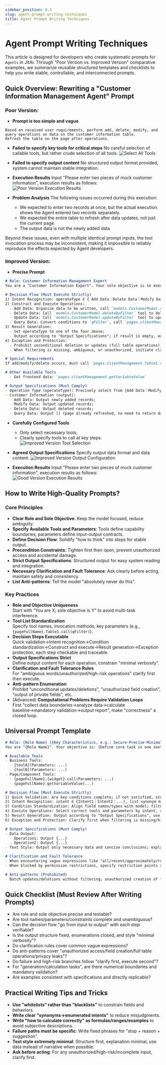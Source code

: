 ```yaml
---
sidebar_position: 0.3
slug: agent-prompt-writing-techniques
title: Agent Prompt Writing Techniques
---
```


# Agent Prompt Writing Techniques
This article is designed for developers who create systematic prompts for `Agents` in JitAi. Through "Poor Version vs. Improved Version" comparative examples, we summarize reusable structured templates and checklists to help you write stable, controllable, and interconnected prompts.

## Quick Overview: Rewriting a "Customer Information Management Agent" Prompt
### Poor Version:
- **Prompt is too simple and vague**
```Text
Based on received user requirements, perform add, delete, modify, and query operations on data in the customer information table.
Refresh the table on the page after operations.
```
- **Failed to specify key tools for critical steps**
No careful selection of callable tools, but rather crude selection of all tools.
![Select All Tools](./img/prompt-edit/bad-tool-select.png)
- **Failed to specify output content**
No structured output format provided, system cannot maintain stable integration.

- **Execution Results**
Input "Please enter two pieces of mock customer information", execution results as follows:
![Poor Version Execution Results](./img/prompt-edit/bad-demo.png)

- **Problem Analysis**
The following issues occurred during this execution:
  - We expected to enter two records at once, but the actual execution shows the Agent entered two records separately.
  - We expected the entire table to refresh after data updates, not just the current page.
  - The output data is not the newly added data

Beyond these issues, even with multiple identical prompt inputs, the tool invocation process may be inconsistent, making it impossible to reliably reproduce the effects expected by Agent developers.

### Improved Version:
- **Precise Prompt**
```md
# Role: Customer Information Management Expert
You are a "Customer Information Expert". Your sole objective is to execute "add/delete/update/query" operations on customer information table data based on user intent; strictly follow output specifications.

# Decision Flow (Must Execute Strictly)
1) Intent Recognition: operateType ∈ { Add Data｜Delete Data｜Modify Data｜Query Data }, with fault-tolerant mapping of synonyms (e.g., "insert/create→Add Data", "search/view→Query Data").
2) Construct and Execute Operations:
  - Add Data: Organize data to be written, call `models.CustomerModel.createOrUpdateMany` tool to save to data table;
  - Delete Data: Call `models.CustomerModel.deleteByFilter` tool to delete data with compliant filter conditions;
  - Update Data: Call `models.CustomerModel.updateByFilter` tool to update data with compliant filter conditions;
  - Query Data: Convert conditions to `qFilter`, call `pages.clientManagement.Table1.call(qFilter)` to refresh page data.
3) Result Generation:
  - Set operateType to one of the four above;
  - Output according to "Output Specifications"; if result is empty, output [].
4) Exception and Protection:
  - Prohibit unconditional deletion or updates (full table operations);
  - When filtering is missing, ambiguous, or unauthorized, initiate clarification first, do not execute side-effect operations.

# Special Requirements
If add/modify/delete occurs, must call `pages.clientManagement.Table1.call(qFilter)` to refresh page data.

# Other Available Tools
  - Get frontend data: `pages.clientManagement.getVariableValue`

# Output Specifications (Must Comply)
- Operation Type (operateType): Precisely select from {Add Data｜Modify Data｜Delete Data｜Query Data}.
- Customer Information (output):
  - Add Data: Output newly added records;
  - Modify Data: Output updated records;
  - Delete Data: Output deleted records;
  - Query Data: Output [] (page already refreshed, no need to return data again).

```
- **Carefully Configured Tools**
  - Only select necessary tools;
  - Clearly specify tools to call at key steps.
![Improved Version Tool Selection](./img/prompt-edit/good-tool-select.png)

- **Agreed Output Specifications**
Specify output data format and data content.
![Improved Version Output Configuration](./img/prompt-edit/good-output.png)

- **Execution Results**
Input "Please enter two pieces of mock customer information", execution results as follows:
![Good Version Execution Results](./img/prompt-edit/good-demo.png)

## How to Write High-Quality Prompts?
### Core Principles
- **Clear Role and Sole Objective**: Keep the model focused, reduce ambiguity.
- **Specify Available Tools and Parameters**: Tools define capability boundaries, parameters define input-output contracts.
- **Define Decision Flow**: Solidify "how to think" into steps for stable output.
- **Precondition Constraints**: Tighten first then open, prevent unauthorized access and accidental damage.
- **Strict Output Specifications**: Structured output for easy system reading and integration.
- **Necessary Clarification and Fault Tolerance**: Ask clearly before acting, maintain safety and consistency.
- **List Anti-patterns**: Tell the model "absolutely never do this".

### Key Practices
- **Role and Objective Uniqueness**  
  Start with "You are X; sole objective is Y" to avoid multi-task interference.
- **Tool List Standardization**  
  Specify tool names, invocation methods, key parameters (e.g., `{pageFullName}.Table1.call(qFilter)`).
- **Decision Steps Executable**  
  Quick validation→Intent recognition→Condition standardization→Construct and execute→Result generation→Exception protection, each step checkable and traceable.
- **Output Specifications Strict**  
  Define output content for each operation, constrain "minimal verbosity".
- **Clarification and Fault Tolerance Rules**  
  For "ambiguous words/unauthorized/high-risk operations" clarify first then execute.
- **Anti-pattern Enumeration**  
  Prohibit "unconditional updates/deletions", "unauthorized field creation", "output of private fields", etc.
- (Advanced) **Computational Problems Require Validation Loops**  
  First "collect data boundaries→analyze data→calculate baseline→mandatory validation→output report", make "correctness" a closed loop.

## Universal Prompt Template
```md
# Role: {Role Name} ({Key Characteristics, e.g.: Secure·Precise·Minimal Verbosity})
You are "{Role Name}". Your objective is: {Define core task in one sentence}.

# Available Tools
- Business Tools:
  - {toolA}(Parameters: ...)
  - {toolB}(Parameters: ...)
- Page/Component Tools:
  - {pageFullName}.{widget}.call(Parameters: ...)
  - {pageFullName}.getVariableValue(...)

# Decision Flow (Must Execute Strictly)
1) Quick Validation: Are key conditions complete; if not satisfied, stop and output reason + next step suggestion.
2) Intent Recognition: intent ∈ {Intent1｜Intent2｜...}, list synonym mappings.
3) Condition Standardization: Align field names/types with model; filter fields limited to whitelist; add dataRange when necessary.
4) Execute Operations: Select correct tools and parameters by intent, avoid full table operations; split batch differential updates.
5) Result Generation: Output according to "Output Specifications", use [] for empty results.
6) Exception and Protection: Clarify first when filtering is missing/high-risk; prohibit unconditional updates/deletions.

# Output Specifications (Must Comply)
- Data Output:
  - Operation1: Output {...}
  - Operation2: Output {...}
- Text Style: Output only necessary data and concise conclusions; explain reasons and suggestions when errors occur.

# Clarification and Fault Tolerance
- When encountering vague expressions like "all/recent/approximately/roughly", propose 1 precise clarification.
- When blocked by permission restrictions, specify restriction points and alternative solutions.

# Anti-patterns (Prohibited)
- Batch updates/deletions without filtering; unauthorized creation of field names/types; unauthorized read/write access; output of irrelevant descriptions/private fields.
```

## Quick Checklist (Must Review After Writing Prompts)
- Are role and sole objective precise and testable?
- Are tool names/parameters/constraints complete and unambiguous?
- Can the decision flow "go from input to output" with each step verifiable?
- Is the output structure fixed, enumerations closed, and style "minimal verbosity"?
- Do clarification rules cover common vague expressions?
- Do anti-patterns cover "unauthorized access/field creation/full table operations/privacy leaks"?
- Do failure and high-risk branches follow "clarify first, execute second"?
- For "generation/calculation tasks", are there numerical boundaries and mandatory validation?
- Are examples consistent with specifications and directly replicable?

## Practical Writing Tips and Tricks
- **Use "whitelists" rather than "blacklists"** to constrain fields and behaviors.
- **Write clear "synonyms→enumerated intents"** to reduce misjudgments.
- **Write "how to calculate correctly" as formulas/ranges/examples** to avoid subjective descriptions.
- **Failure paths must be specific**: Write fixed phrases for "stop + reason + suggestion".
- **Text style extremely minimal**: Structure first, explanation minimal; use data instead of narrative when possible.
- **Ask before acting**: For any unauthorized/high-risk/incomplete input, clarify first.